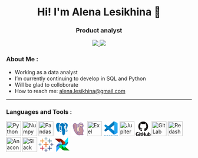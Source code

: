 <div id="header" align="center">
  <h1> Hi! I'm Alena Lesikhina 👋 </h2>
  <h3> Product analyst </h3>
</div>
<div id="badges" align="center">
  <a href="https://hh.ru/resume/95b7b114ff0b2f69c90039ed1f59334330316f?hhtmFrom=resume_list">
    <img src="https://img.shields.io/badge/HeadHunter-red?style=for-the-badge">
  </a>
  <a href="https://www.linkedin.com/in/%D0%B0%D0%BB%D1%91%D0%BD%D0%B0-%D0%BB%D0%B5%D1%81%D0%B8%D1%85%D0%B8%D0%BD%D0%B0-3853b0260/">
    <img src="https://img.shields.io/badge/LinkedIn-blue?logo=linkedin&logoColor=white&style=for-the-badge">
  </a>
</div>
  

### About Me :

- Working as a data analyst
- I’m currently continuing to develop in SQL and Python
- Will be glad to colloborate
- How to reach me: alena.lesikhina@gmail.com

---
### Languages and Tools :

<div align="left">
 <img src = "https://cdn.jsdelivr.net/gh/devicons/devicon/icons/python/python-original.svg" title="Python" width="40" height="40">
 <img src = "https://cdn.jsdelivr.net/gh/devicons/devicon/icons/numpy/numpy-original.svg" title="Numpy" width="40" height="40">
 <img src = "https://cdn.jsdelivr.net/gh/devicons/devicon/icons/pandas/pandas-original.svg" title="Pandas" width="40" height="40">
 <img src = "https://github.com/AlenaLes/tools-logos/blob/main/icons8-postgresql.svg" title="SQL" width="40" height="40">
 <img src = "https://github.com/AlenaLes/tools-logos/blob/main/icons8-dbeaver.svg" title="Dbeaver" width="40" height="40">
 <img src = "https://upload.wikimedia.org/wikipedia/commons/3/34/Microsoft_Office_Excel_%282019%E2%80%93present%29.svg" title="Exel" width="40" height="40">
 <img src = "https://github.com/devicons/devicon/blob/master/icons/vscode/vscode-original-wordmark.svg" title="VSC" width="40" height="40">
 <img src = "https://cdn.jsdelivr.net/gh/devicons/devicon/icons/jupyter/jupyter-original-wordmark.svg" title="Jupiter" width="40" height="40">
 <img src = "https://github.com/devicons/devicon/blob/master/icons/github/github-original-wordmark.svg" title="GitHub" width="40" height="40">
 <img src = "https://cdn.jsdelivr.net/gh/devicons/devicon/icons/gitlab/gitlab-plain-wordmark.svg" title="GitLab" width="40" height="40">
 <img src = "https://www.vectorlogo.zone/logos/redashio/redashio-icon.svg" title="Redash" width="40" height="40">
 <img src = "https://cdn.jsdelivr.net/gh/devicons/devicon/icons/anaconda/anaconda-original.svg" title="Anaconda" width="40" height="40">
 <img src = "https://cdn.jsdelivr.net/gh/devicons/devicon/icons/slack/slack-original.svg" title="Slack" width="40" height="40">
 <img src = "https://github.com/AlenaLes/tools-logos/blob/main/tableau-software%20(1).svg" title="Tableau" width="40" height="40">
 <img src = "https://github.com/AlenaLes/tools-logos/blob/main/airflow-svgrepo-com.svg" title="Airflow" width="40" height="40">
</div> 
